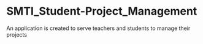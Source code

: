 # SMTI_Student-Project_Management
An application is created to serve teachers and students to manage their projects
